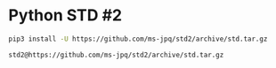 # Python STD #2

```sh
pip3 install -U https://github.com/ms-jpq/std2/archive/std.tar.gz
```

```requirement.txt
std2@https://github.com/ms-jpq/std2/archive/std.tar.gz
```
